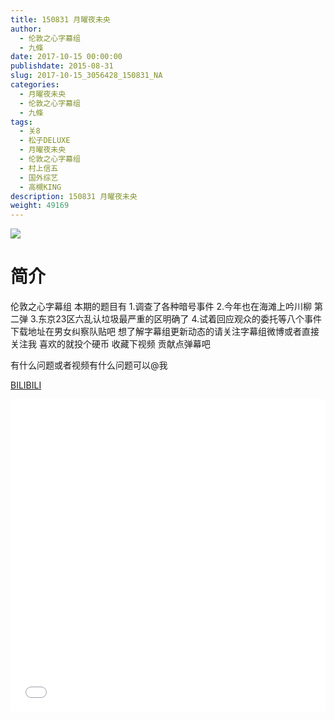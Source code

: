 ```yaml
---
title: 150831 月曜夜未央
author: 
  - 伦敦之心字幕组
  - 九條
date: 2017-10-15 00:00:00
publishdate: 2015-08-31
slug: 2017-10-15_3056428_150831_NA
categories: 
  - 月曜夜未央
  - 伦敦之心字幕组
  - 九條
tags: 
  - 关8
  - 松子DELUXE
  - 月曜夜未央
  - 伦敦之心字幕组
  - 村上信五
  - 国外综艺
  - 高槻KING
description: 150831 月曜夜未央
weight: 49169
---
```


![](https://i.imgur.com/jMCsDqk.jpg)

# 简介  
伦敦之心字幕组 本期的题目有 1.调查了各种暗号事件 2.今年也在海滩上吟川柳 第二弹 3.东京23区六乱认垃圾最严重的区明确了 4.试着回应观众的委托等八个事件 下载地址在男女纠察队贴吧 想了解字幕组更新动态的请关注字幕组微博或者直接关注我 喜欢的就投个硬币 收藏下视频 贡献点弹幕吧
有什么问题或者视频有什么问题可以@我

  [BILIBILI](https://www.bilibili.com/video/av3056428/)


  <iframe src="//www.bilibili.com/html/html5player.html?cid=4798033&aid=3056428" width="100%" height="500" frameborder="0" allowfullscreen="allowfullscreen"></iframe>
